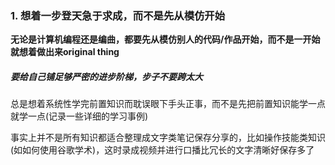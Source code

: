 


### 1. 想着一步登天急于求成，而不是先从模仿开始

**无论是计算机编程还是编曲，都要先从模仿别人的代码/作品开始，而不是一开始就想着做出来original thing** 
##### 要给自己铺足够严密的进步阶梯，步子不要跨太大


总是想着系统性学完前置知识而耽误眼下手头正事，而不是先把前置知识能学一点就学一点(记录一些详细的学习事例)

事实上并不是所有知识都适合整理成文字类笔记保存分享的，比如操作技能类知识(如如何使用谷歌学术)，这时录成视频并进行口播比冗长的文字清晰好保存多了
